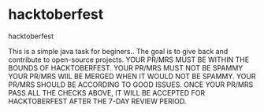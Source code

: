 # hacktoberfest
hacktoberfest

This is a simple java task for beginers..
The goal is to give back and contribute to open-source projects.
YOUR PR/MRS MUST BE WITHIN THE BOUNDS OF HACKTOBERFEST.
YOUR PR/MRS MUST NOT BE SPAMMY
YOUR PR/MRS WIIL BE MERGED WHEN IT WOULD NOT BE SPAMMY.
YOUR PR/MRS SHOULD BE ACCORDING TO GOOD ISSUES.
ONCE YOUR PR/MRS PASS ALL THE CHECKS ABOVE, IT WILL BE ACCEPTED FOR HACKTOBERFEST AFTER THE 7-DAY REVIEW PERIOD.

